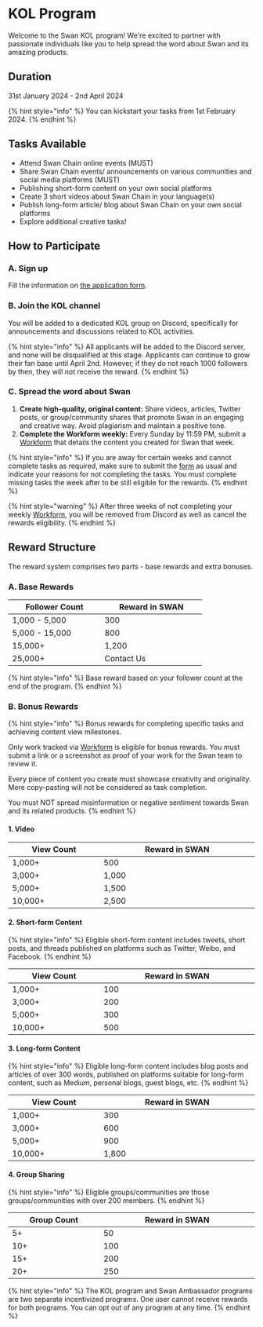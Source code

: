 # KOL Program

Welcome to the Swan KOL program! We're excited to partner with passionate individuals like you to help spread the word about Swan and its amazing products.

## Duration&#x20;

31st January 2024 - 2nd April 2024

{% hint style="info" %}
You can kickstart your tasks from 1st February 2024.
{% endhint %}

## Tasks Available

* Attend Swan Chain online events (MUST)
* Share Swan Chain events/ announcements on various communities and social media platforms  (MUST)
* Publishing short-form content on your own social platforms
* Create 3 short videos about Swan Chain in your language(s)
* Publish long-form article/ blog about Swan Chain on your own social platforms
* Explore additional creative tasks!

## **How to Participate**

### A. Sign up

Fill the information on [the application form](https://docs.google.com/forms/d/e/1FAIpQLScXKVrChs5objzSsg0rHvWKo18NJqICiboT5BGtyGF-Y9mwDg/viewform).

### B. Join the KOL channel

You will be added to a dedicated KOL group on Discord, specifically for announcements and discussions related to KOL activities.

{% hint style="info" %}
All applicants will be added to the Discord server, and none will be disqualified at this stage. Applicants can continue to grow their fan base until April 2nd. However, if they do not reach 1000 followers by then, they will not receive the reward.
{% endhint %}

### C. Spread the word about Swan

1. **Create high-quality, original content:** Share videos, articles, Twitter posts, or group/community shares that promote Swan in an engaging and creative way. Avoid plagiarism and maintain a positive tone.
2. **Complete the Workform weekly:** Every Sunday by 11:59 PM, submit a [Workform](https://docs.google.com/forms/d/e/1FAIpQLSdJL42MosftAC6pjOznYh9D\_tpsPZC5dJfLmIODHrvseRfNQw/viewform) that details the content you created for Swan that week.

{% hint style="info" %}
If you are away for certain weeks and cannot complete tasks as required, make sure to submit the [form](https://docs.google.com/forms/d/e/1FAIpQLSdJL42MosftAC6pjOznYh9D\_tpsPZC5dJfLmIODHrvseRfNQw/viewform) as usual and indicate your reasons for not completing the tasks. You must complete missing tasks the week after to be still eligible for the rewards.
{% endhint %}

{% hint style="warning" %}
After three weeks of not completing your weekly [Workform](https://docs.google.com/forms/d/e/1FAIpQLSdJL42MosftAC6pjOznYh9D\_tpsPZC5dJfLmIODHrvseRfNQw/viewform), you will be removed from Discord as well as cancel the rewards eligibility.
{% endhint %}

## **Reward Structure**

The reward system comprises two parts - base rewards and extra bonuses.

### **A.** Base Rewards

<table><thead><tr><th width="173">Follower Count</th><th width="191">Reward in SWAN</th></tr></thead><tbody><tr><td>1,000 - 5,000</td><td>300</td></tr><tr><td>5,000 - 15,000</td><td>800</td></tr><tr><td>15,000+</td><td>1,200</td></tr><tr><td>25,000+</td><td>Contact Us</td></tr></tbody></table>

{% hint style="info" %}
Base reward based on your follower count at the end of the program.
{% endhint %}

### B. Bonus Rewards

{% hint style="info" %}
Bonus rewards for completing specific tasks and achieving content view milestones.

Only work tracked via [Workform](https://docs.google.com/forms/u/2/d/e/1FAIpQLSdJL42MosftAC6pjOznYh9D\_tpsPZC5dJfLmIODHrvseRfNQw/viewform) is eligible for bonus rewards. You must submit a link or a screenshot as proof of your work for the Swan team to review it.&#x20;

Every piece of content you create must showcase creativity and originality. Mere copy-pasting will not be considered as task completion.

You must NOT spread misinformation or negative sentiment towards Swan and its related products.
{% endhint %}

#### 1. Video

<table><thead><tr><th width="173">View Count</th><th width="306">Reward in SWAN</th></tr></thead><tbody><tr><td>1,000+</td><td>500</td></tr><tr><td>3,000+</td><td>1,000</td></tr><tr><td>5,000+</td><td>1,500</td></tr><tr><td>10,000+</td><td>2,500</td></tr></tbody></table>

#### 2. Short-form Content

{% hint style="info" %}
Eligible short-form content includes tweets, short posts, and threads published on platforms such as Twitter, Weibo, and Facebook.
{% endhint %}

<table><thead><tr><th width="173">View Count</th><th width="306">Reward in SWAN</th></tr></thead><tbody><tr><td>1,000+</td><td>100</td></tr><tr><td>3,000+</td><td>200</td></tr><tr><td>5,000+</td><td>300</td></tr><tr><td>10,000+</td><td>500</td></tr></tbody></table>

#### 3. Long-form Content

{% hint style="info" %}
Eligible long-form content includes blog posts and articles of over 300 words, published on platforms suitable for long-form content, such as Medium, personal blogs, guest blogs, etc.
{% endhint %}

<table><thead><tr><th width="173">View Count</th><th width="306">Reward in SWAN</th></tr></thead><tbody><tr><td>1,000+</td><td>300</td></tr><tr><td>3,000+</td><td>600</td></tr><tr><td>5,000+</td><td>900</td></tr><tr><td>10,000+</td><td>1,800</td></tr></tbody></table>

#### 4. Group Sharing

{% hint style="info" %}
Eligible groups/communities are those groups/communities with over 200 members.
{% endhint %}

<table><thead><tr><th width="173">Group Count</th><th width="306">Reward in SWAN</th></tr></thead><tbody><tr><td>5+</td><td>50</td></tr><tr><td>10+</td><td>100</td></tr><tr><td>15+</td><td>200</td></tr><tr><td>20+</td><td>250</td></tr></tbody></table>

{% hint style="info" %}
The KOL program and Swan Ambassador programs are two separate incentivized programs. One user cannot receive rewards for both programs. You can opt out of any program at any time.&#x20;
{% endhint %}
